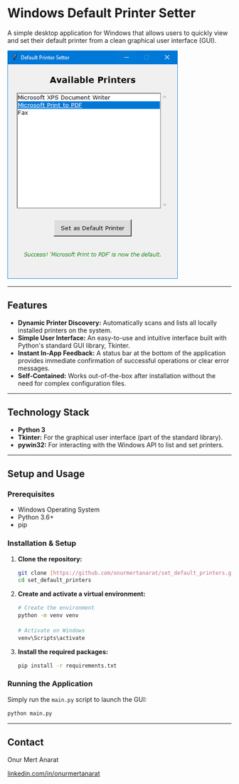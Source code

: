 # Windows Default Printer Setter

A simple desktop application for Windows that allows users to quickly view and set their default printer from a clean graphical user interface (GUI).

<p>
  <img src="https://github.com/onurmertanarat/set_default_printers/blob/master/assets/set-default-printers-screenshot.PNG" alt="Application Screenshot">
</p>

---

## Features

* **Dynamic Printer Discovery:** Automatically scans and lists all locally installed printers on the system.
* **Simple User Interface:** An easy-to-use and intuitive interface built with Python's standard GUI library, Tkinter.
* **Instant In-App Feedback:** A status bar at the bottom of the application provides immediate confirmation of successful operations or clear error messages.
* **Self-Contained:** Works out-of-the-box after installation without the need for complex configuration files.

---

## Technology Stack

* **Python 3**
* **Tkinter:** For the graphical user interface (part of the standard library).
* **pywin32:** For interacting with the Windows API to list and set printers.

---

## Setup and Usage

### Prerequisites

* Windows Operating System
* Python 3.6+
* pip

### Installation & Setup

1.  **Clone the repository:**
    ```sh
    git clone [https://github.com/onurmertanarat/set_default_printers.git](https://github.com/onurmertanarat/set_default_printers.git)
    cd set_default_printers
    ```

2.  **Create and activate a virtual environment:**
    ```sh
    # Create the environment
    python -m venv venv

    # Activate on Windows
    venv\Scripts\activate
    ```

3.  **Install the required packages:**
    ```sh
    pip install -r requirements.txt
    ```

### Running the Application

Simply run the `main.py` script to launch the GUI:

```sh
python main.py
```

---

## Contact

Onur Mert Anarat

[linkedin.com/in/onurmertanarat](https://www.linkedin.com/in/onurmertanarat)
